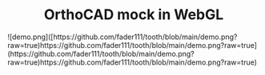 <h1 align="center">OrthoCAD mock in WebGL</h1>
![demo.png]([https://github.com/fader111/tooth/blob/main/demo.png?raw=true)https://github.com/fader111/tooth/blob/main/demo.png?raw=true](https://github.com/fader111/tooth/blob/main/demo.png?raw=true)https://github.com/fader111/tooth/blob/main/demo.png?raw=true)
